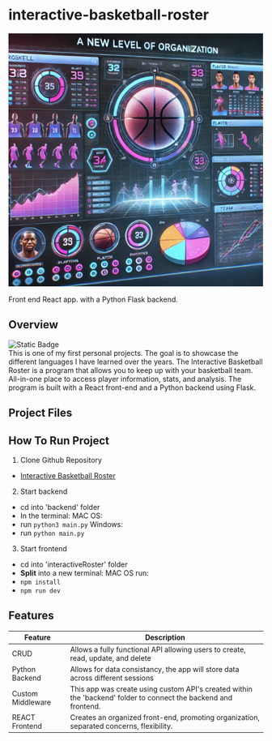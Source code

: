 # interactive-basketball-roster

<img src="./images/readmeLogo.png" width="700" height="500">

Front end React app. with a Python Flask backend.

## Overview

![Static Badge](https://img.shields.io/badge/Workflow%20Status%20-%20In%20progress%20-%20orange)  
This is one of my first personal projects. The goal is to showcase the different languages I have learned over the years. The Interactive Basketball Roster is a program that allows you to keep up with your basketball team. All-in-one place to access player information, stats, and analysis. The program is built with a React front-end and a Python backend using Flask.

## Project Files

## How To Run Project

1. Clone Github Repository

- [Interactive Basketball Roster](https://github.com/ncmoliver/react-basketball-roster.git)

2. Start backend

- cd into 'backend' folder
- In the terminal:
  MAC OS:
- run `python3 main.py`
  Windows:
- run `python main.py`

3. Start frontend

- cd into 'interactiveRoster' folder
- **Split** into a new terminal:
  MAC OS run:
- `npm install`
- `npm run dev`

## Features

| Feature           | Description                                                                                                     |
| ----------------- | --------------------------------------------------------------------------------------------------------------- |
| CRUD              | Allows a fully functional API allowing users to create, read, update, and delete                                |
| Python Backend    | Allows for data consistancy, the app will store data across different sessions                                  |
| Custom Middleware | This app was create using custom API's created within the 'backend' folder to connect the backend and frontend. |
| REACT Frontend    | Creates an organized front-end, promoting organization, separated concerns, flexibility.                        |
